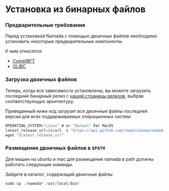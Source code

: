 # Установка из бинарных файлов

### Предварительные требования&#x20;

Перед установкой Namada с помощью двоичных файлов необходимо установить некоторые предварительные компоненты.

К ним относятся:

* [CometBFT](../../ustanovka-cometbft.md)
* [GLIBC](predvaritelnye-komponenty.md)&#x20;

### Загрузка двоичных файлов&#x20;

Теперь, когда все зависимости установлены, вы можете загрузить последний бинарный релиз с [нашей страницы релизов](https://github.com/anoma/namada/releases), выбрав соответствующую архитектуру.

Приведенный ниже код загрузит все двоичные файлы последней версии для всех поддерживаемых операционных систем:

```rust
OPERATING_SYSTEM="Linux" # or "Darwin" for MacOS
latest_release_url=$(curl -s "https://api.github.com/repos/anoma/namada/releases/latest" | grep "browser_download_url" | cut -d '"' -f 4 | grep "$OPERATING_SYSTEM")
wget "$latest_release_url"
```

### Размещение двоичных файлов в `$PATH`&#x20;

Для машин на ubuntu и mac для размещения namada в path должны работать следующие команды.

Зайдите в каталог, содержащий двоичные файлы:

```rust
sudo cp ./namada* /usr/local/bin/
```
